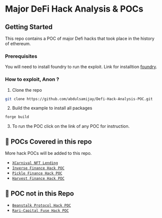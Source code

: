 # Major DeFi Hack Analysis & POCs 

## Getting Started

This repo contains a POC of major Defi hacks that took place in the history of ethereum.

### Prerequisites

You will need to install foundry to run the exploit. Link for installtion [foundry](https://github.com/foundry-rs/foundry).

### How to exploit, Anon ?

1. Clone the repo
```sh
git clone https://github.com/abdulsamijay/Defi-Hack-Analysis-POC.git
```
2. Build the example to install all packages
```sh
forge build
```
3. To run the POC click on the link of any POC for instruction.

## :tada: POCs Covered in this repo
More hack POCs will be added to this repo.

- [`XCarnival NFT Lending`](./src/XCarnival/)
- [`Inverse Finance Hack POC`](./src/Inverse-finanace/)
- [`Pickle Finance Hack POC`](./src/pickle-finance/)
- [`Harvest Finance Hack POC`](./src/harvest-finance/)

## :tada: POC not in this Repo
- [`Beanstalk Protocol Hack POC`](https://github.com/abdulsamijay/Beanstalk-Exploit-POC)
- [`Rari-Capital Fuse Hack POC`](https://github.com/abdulsamijay/Rari-Capital-Exploit-POC)

